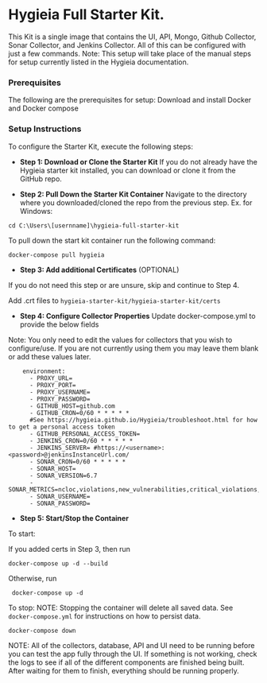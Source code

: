 
<!---
    Licensed to the Apache Software Foundation (ASF) under one or more
    contributor license agreements.  See the NOTICE file distributed with
    this work for additional information regarding copyright ownership.
    The ASF licenses this file to You under the Apache License, Version 2.0
    (the "License"); you may not use this file except in compliance with
    the License.  You may obtain a copy of the License at
    
        http://www.apache.org/licenses/LICENSE-2.0
    
    Unless required by applicable law or agreed to in writing, software
    distributed under the License is distributed on an "AS IS" BASIS,
    WITHOUT WARRANTIES OR CONDITIONS OF ANY KIND, either express or implied.
    See the License for the specific language governing permissions and
    limitations under the License.
-->
Hygieia Full Starter Kit.
===============================
This Kit is a single image that contains the UI, API, Mongo, Github Collector, Sonar Collector, and Jenkins Collector. All of this can be configured with just a few commands. Note: This setup will take place of the manual steps for setup currently listed in the Hygieia documentation.

### Prerequisites
The following are the prerequisites for setup:
Download and install Docker and Docker compose
### Setup Instructions

To configure the Starter Kit, execute the following steps:

*   **Step 1: Download or Clone the Starter Kit**
If you do not already have the Hygieia starter kit installed, you can download or clone it from the GitHub repo.


*   **Step 2: Pull Down the Starter Kit Container**
Navigate to the directory where you downloaded/cloned the repo from the previous step.
Ex. for Windows:
```
cd C:\Users\[usernname]\hygieia-full-starter-kit
```

 To pull down the start kit container run the following command:
```
docker-compose pull hygieia
```

*   **Step 3: Add additional Certificates** (OPTIONAL)

If you do not need this step or are unsure, skip and continue to Step 4. 

Add .crt files to `hygieia-starter-kit/hygieia-starter-kit/certs`

*   **Step 4: Configure Collector Properties**
Update docker-compose.yml to provide the below fields

Note: You only need to edit the values for collectors that you wish to configure/use. If you are not currently using them you may leave them blank or add these values later.
```
    environment: 
      - PROXY_URL=
      - PROXY_PORT=
      - PROXY_USERNAME=
      - PROXY_PASSWORD=
      - GITHUB_HOST=github.com
      - GITHUB_CRON=0/60 * * * * *
      #See https://hygieia.github.io/Hygieia/troubleshoot.html for how to get a personal access token
      - GITHUB_PERSONAL_ACCESS_TOKEN=
      - JENKINS_CRON=0/60 * * * * *
      - JENKINS_SERVER= #https://<username>:<password>@jenkinsInstanceUrl.com/
      - SONAR_CRON=0/60 * * * * *
      - SONAR_HOST=
      - SONAR_VERSION=6.7
      - SONAR_METRICS=ncloc,violations,new_vulnerabilities,critical_violations,major_violations,blocker_violations,tests,test_success_density,test_errors,test_failures,coverage,line_coverage,sqale_index,alert_status,quality_gate_details
      - SONAR_USERNAME=
      - SONAR_PASSWORD=

```

*   **Step 5: Start/Stop the Container**
    
To start:

If you added certs in Step 3, then run
```
docker-compose up -d --build
```
Otherwise, run 
```
 docker-compose up -d 
```
To stop: 
NOTE: Stopping the container will delete all saved data. See `docker-compose.yml` for instructions on how to persist data.
```
docker-compose down
```

NOTE: All of the collectors, database, API and UI need to be running before you can test the app fully through the UI. If something is not working, check the logs to see if all of the different components are finished being built. After waiting for them to finish, everything should be running properly. 

